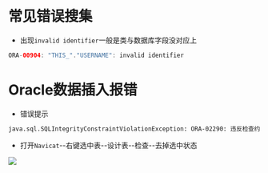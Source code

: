 # 常见错误搜集

* 出现`invalid identifier`一般是类与数据库字段没对应上

```java
ORA-00904: "THIS_"."USERNAME": invalid identifier
```

# Oracle数据插入报错

* 错误提示


```bash
java.sql.SQLIntegrityConstraintViolationException: ORA-02290: 违反检查约束条件 (ROOT.SYS_C0011115)
```

* 打开`Navicat`--右键选中表--设计表--检查--去掉选中状态

![](https://javaweb-community.oss-cn-beijing.aliyuncs.com/2019/0514/30b3c0fdb2fc4e3e8852db5168671e35.png)
